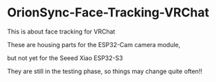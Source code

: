 # OrionSync-Face-Tracking-VRChat
This is about face tracking for VRChat

These are housing parts for the ESP32-Cam camera module, 

but not yet for the Seeed Xiao ESP32-S3


They are still in the testing phase, so things may change quite often!!
